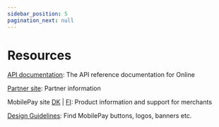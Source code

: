 ```yaml
---
sidebar_position: 5
pagination_next: null
---
```


# Resources

[API documentation](/api/online): The API reference documentation for Online

[Partner site](https://www.mobilepaygroup.com/partner/online): Partner information

MobilePay site [DK](https://www.mobilepay.dk/erhverv/apps-og-webshops/mobilepay-online) | [FI](https://mobilepay.fi/yrityksille/sovellukset-ja-verkkokaupat/mobilepay-online): Product information and support for merchants

[Design Guidelines](https://www.mobilepaygroup.com/design): Find MobilePay buttons, logos, banners etc.
